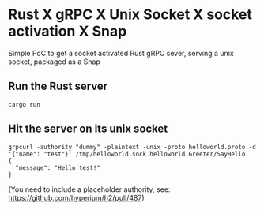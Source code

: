 # Rust X gRPC X Unix Socket X socket activation X Snap

Simple PoC to get a socket activated Rust gRPC sever, serving a unix socket, packaged as a Snap

## Run the Rust server

```
cargo run
```

## Hit the server on its unix socket

```
grpcurl -authority "dummy" -plaintext -unix -proto helloworld.proto -d '{"name": "test"}' /tmp/helloworld.sock helloworld.Greeter/SayHello
{
  "message": "Hello test!"
}
```

(You need to include a placeholder authority, see: https://github.com/hyperium/h2/pull/487)
